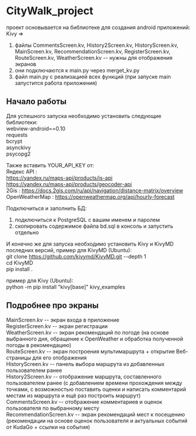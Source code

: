# CityWalk_project

проект основывается на библиотеке для создания android приложений: Kivy =>
1. файлы CommentsScreen.kv, History2Screen.kv, HistoryScreen.kv, MainScreen.kv, RecommendationScreen.kv, RegisterScreen.kv, RouteScreen.kv, WeatherScreen.kv -- нужны для отображения экранов
2. они подключаются к main.py через merget_kv.py
3. файл main.py с реализацией всех функций (при запуске main запустится работа приложения)

## Начало работы

Для успешного запуска необходимо установить следующие библиотеки: \
webview-android==0.10 \
requests \
bcrypt \
asynckivy \
psycopg2 

Также вставить YOUR_API_KEY от: \
Яндекс API : \
https://yandex.ru/maps-api/products/js-api \
https://yandex.ru/maps-api/products/geocoder-api \
2Gis : https://docs.2gis.com/ru/api/navigation/distance-matrix/overview \
OpenWeatherMap : https://openweathermap.org/api/hourly-forecast 

Подключиться и заполнить БД: 
1. подключиться к PostgreSQL с вашим именем и паролем 
2. скопировать содержимое файла bd.sql в консоль и запустить отдельно 

И конечно же для запуска необходимо установить Kivy и KivyMD последних версий, пример для KivyMD (Ubuntu): \
git clone https://github.com/kivymd/KivyMD.git --depth 1 \
cd KivyMD \
pip install . 

пример для Kivy (Ubuntu): \
python -m pip install "kivy[base]" kivy_examples


## Подробнее про экраны
MainScreen.kv -- экран входа в приложение \
RegisterScreen.kv -- экран регистрации \
WeatherScreen.kv -- экран рекомендаций по погоде (на основе выбранного дня, обращение к OpenWeather и обработка полученной погоды в рекомендацию) \
RouteScreen.kv -- экран построения мультимаршрута + открытие Веб-страницы для его отображения \
HistoryScreen.kv -- панель выбора маршрута из добавленных пользователем ранее \
History2Screen.kv -- отображение маршрута, составленного пользователем ранее (с добавлением времени прохождения между точками, с возможностью поставить оценки и написать комментарий местам из маршрута и ещё раз построить маршрут) \
CommentsScreen.kv -- отображение комментариев и оценок пользователя по выбранному месту \
RecommendationScreen.kv -- экран рекомендаций мест к посещению (рекомендации на основе оценок пользователя и актуальных событий от KudaGo + ссылки на события) 
